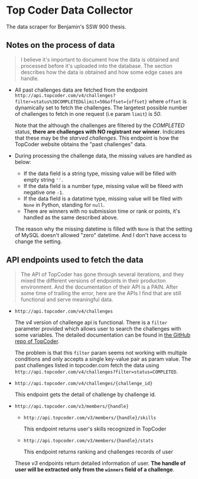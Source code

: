 # Top Coder Data Collector

The data scraper for Benjamin's SSW 900 thesis.

## Notes on the process of data

> I believe it's important to document how the data is obtained and processed before it's uploaded into the database. The section describes how the data is obtained and how some edge cases are handle.

- All past challenges data are fetched from the endpoint `http://api.topcoder.com/v4/challenges?filter=status%3DCOMPLETED&limit=50&offset={offset}` where `offset` is dynamically set to fetch the challenges. The largetest possible number of challenges to fetch in one request (i.e param `limit`) is _50_.

   Note that the although the challenges are filtered by the _COMPLETED_ status, **there are challenges with NO registrant nor winner**. Indicates that these may be the _starved challenges_. This endpoint is how the TopCoder website obtains the "past challenges" data.

- During processing the challenge data, the missing values are handled as below:

  - If the data field is a string type, missing value will be filled with empty string `''`.
  - If the data field is a number type, missing value will be fileed with negative one `-1`.
  - If the data field is a datatime type, missing value will be filed with `None` in Python, standing for `null`.
  - There are winners with no submission time or rank or points, it's handled as the same described above.

  The reason why the missing datetime is filled with `None` is that the setting of MySQL doesn't allowed "zero" datetime. And I don't have access to change the setting.

## API endpoints used to fetch the data

> The API of TopCoder has gone through several iterations, and they mixed the different versions of endpoints in their producton environment. And the documentation of their API is a PAIN. After some time of trailing the error, here are the APIs I find that are still functional and serve meaningful data. 

- `http://api.topcoder.com/v4/challenges`

   The _v4_ version of challenge api is functional. There is a `filter` parameter provided which allows user to search the challenges with some variables. The detailed documentation can be found in [the GitHub repo of TopCoder](https://github.com/topcoder-platform/topcoder-api-challenges/blob/master/docs/DefaultApi.md#challengesGet).

   The problem is that this `filter` param seems not working with multiple conditions and only accepts a single key-value pair as param value. The past challenges listed in topcoder.com fetch the data using `http://api.topcoder.com/v4/challenges?filter=status=COMPLETED`.

- `http://api.topcoder.com/v4/challenges/{challenge_id}`

   This endpoint gets the detail of challenge by challenge id.

- `http://api.topcoder.com/v3/members/{handle}`

  - `http://api.topcoder.com/v3/members/{handle}/skills`

     This endpoint returns user's skills recognized in TopCoder

  - `http://api.topcoder.com/v3/members/{handle}/stats`

     This endpoint returns ranking and challenges records of user

   These _v3_ endpoints return detailed information of user. **The handle of user will be extracted only from the `winners` field of a challenge**.
